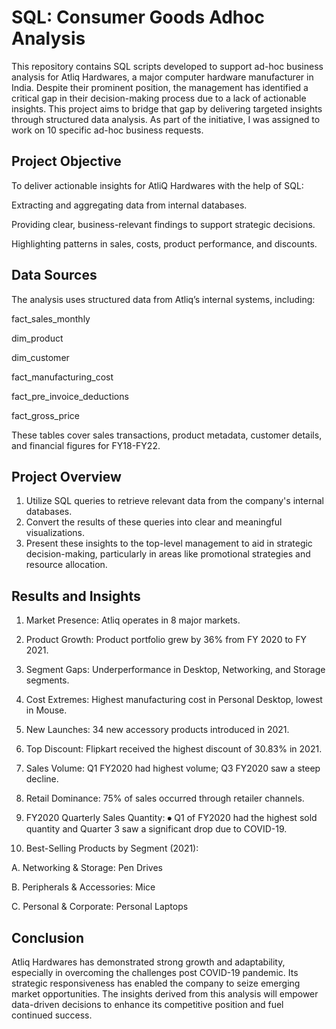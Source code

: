 # SQL: Consumer Goods Adhoc Analysis
This repository contains SQL scripts developed to support ad-hoc business analysis for Atliq Hardwares, a major computer hardware manufacturer in India. Despite their prominent position, the management has identified a critical gap in their decision-making process due to a lack of actionable insights. This project aims to bridge that gap by delivering targeted insights through structured data analysis. As part of the initiative, I was assigned to work on 10 specific ad-hoc business requests.

## Project Objective
To deliver actionable insights for AtliQ Hardwares with the help of SQL:

Extracting and aggregating data from internal databases.

Providing clear, business-relevant findings to support strategic decisions.

Highlighting patterns in sales, costs, product performance, and discounts.

## Data Sources

The analysis uses structured data from Atliq’s internal systems, including:

fact_sales_monthly

dim_product

dim_customer

fact_manufacturing_cost

fact_pre_invoice_deductions

fact_gross_price

These tables cover sales transactions, product metadata, customer details, and financial figures for FY18-FY22.

## Project Overview
1. Utilize SQL queries to retrieve relevant data from the company's internal databases.
2. Convert the results of these queries into clear and meaningful visualizations.
3. Present these insights to the top-level management to aid in strategic decision-making, particularly in areas like promotional strategies and resource allocation.

## Results and Insights
1. Market Presence: Atliq operates in 8 major markets.

2. Product Growth: Product portfolio grew by 36% from FY 2020 to FY 2021.

3. Segment Gaps: Underperformance in Desktop, Networking, and Storage segments.

4. Cost Extremes: Highest manufacturing cost in Personal Desktop, lowest in Mouse.

5. New Launches: 34 new accessory products introduced in 2021.

6. Top Discount: Flipkart received the highest discount of 30.83% in 2021.

7. Sales Volume: Q1 FY2020 had highest volume; Q3 FY2020 saw a steep decline.

8. Retail Dominance: 75% of sales occurred through retailer channels.

9. FY2020 Quarterly Sales Quantity: ⦁	Q1 of FY2020 had the highest sold quantity and Quarter 3 saw a significant drop due to COVID-19.

10. Best-Selling Products by Segment (2021):

  A. Networking & Storage: Pen Drives
 
  B. Peripherals & Accessories: Mice

  C. Personal & Corporate: Personal Laptops

## Conclusion 
Atliq Hardwares has demonstrated strong growth and adaptability, especially in overcoming the challenges post COVID-19 pandemic. Its strategic responsiveness has enabled the company to seize emerging market opportunities. The insights derived from this analysis will empower data-driven decisions to enhance its competitive position and fuel continued success.
